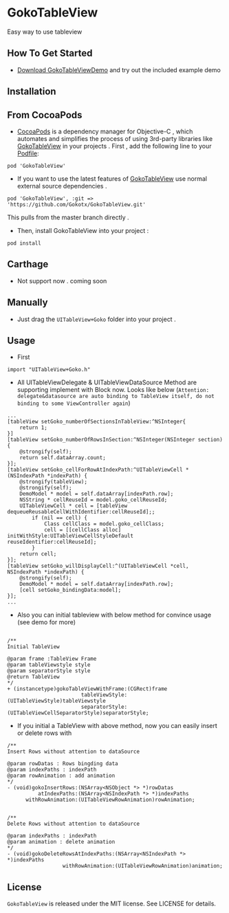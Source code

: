 # GokoTableView
Easy way to use tableview
## How To Get Started
- [Download GokoTableViewDemo](https://github.com/Gokotx/GokoTableView/archive/master.zip) and try out the included example demo

## Installation
## From CocoaPods
- [CocoaPods](https://cocoapods.org/) is a dependency manager for Objective-C , which automates and simplifies the process of using 3rd-party libraries like [GokoTableView](https://github.com/Gokotx/GokoTableView) in your projects . First , add the following line to your [Podfile](http://guides.cocoapods.org/using/using-cocoapods.html):
```
pod 'GokoTableView'
```
- If you want to use the latest features of [GokoTableView](https://github.com/Gokotx/GokoTableView) use normal external source dependencies .
```
pod 'GokoTableView', :git => 'https://github.com/Gokotx/GokoTableView.git'
```
This pulls from the master branch directly .
- Then,  install GokoTableView into your project :
```
pod install
```
## Carthage
- Not support now . coming soon
## Manually
- Just drag the `UITableView+Goko` folder into your project .
## Usage
- First 
```
import "UITableView+Goko.h"
```
- All UITableViewDelegate & UITableViewDataSource Method are supporting implement with Block now. Looks like below (`Attention: delegate&datasource are auto binding to TableView itself, do not binding to some ViewController again`)
```
...
[tableView setGoko_numberOfSectionsInTableView:^NSInteger{
    return 1;
}]
[tableView setGoko_numberOfRowsInSection:^NSInteger(NSInteger section) {
    @strongify(self);
    return self.dataArray.count;
}];
[tableView setGoko_cellForRowAtIndexPath:^UITableViewCell *(NSIndexPath *indexPath) {
    @strongify(tableView);
    @strongify(self);
    DemoModel * model = self.dataArray[indexPath.row];
    NSString * cellReuseId = model.goko_cellReuseId;
    UITableViewCell * cell = [tableView dequeueReusableCellWithIdentifier:cellReuseId];;
        if (nil == cell) {
            Class cellClass = model.goko_cellClass;
            cell = [[cellClass alloc] initWithStyle:UITableViewCellStyleDefault reuseIdentifier:cellReuseId];
        }
    return cell;
}];
[tableView setGoko_willDisplayCell:^(UITableViewCell *cell, NSIndexPath *indexPath) {
    @strongify(self);
    DemoModel * model = self.dataArray[indexPath.row];
    [cell setGoko_bindingData:model];
}];
...
```
- Also you can initial tableview with below method for convince usage (see demo for more)
```

/**
Initial TableView

@param frame :TableView Frame
@param tableViewstyle style
@param separatorStyle style
@return TableView
*/
+ (instancetype)gokoTableViewWithFrame:(CGRect)frame
                        tableViewStyle:(UITableViewStyle)tableViewstyle
                        separatorStyle:(UITableViewCellSeparatorStyle)separatorStyle;
```
- If you initial a TableView with above method, now you can easily insert  or delete rows with
```
/**
Insert Rows without attention to dataSource

@param rowDatas : Rows bingding data
@param indexPaths : indexPath
@param rowAnimation : add animation
*/
- (void)gokoInsertRows:(NSArray<NSObject *> *)rowDatas
          atIndexPaths:(NSArray<NSIndexPath *> *)indexPaths
      withRowAnimation:(UITableViewRowAnimation)rowAnimation;


/**
Delete Rows without attention to dataSource

@param indexPaths : indexPath
@param animation : delete animation
*/
- (void)gokoDeleteRowsAtIndexPaths:(NSArray<NSIndexPath *> *)indexPaths
                  withRowAnimation:(UITableViewRowAnimation)animation;
```
## License
`GokoTableView` is released under the MIT license. See LICENSE for details.
